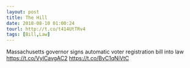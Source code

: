 ```yaml
---
layout: post
title: The Hill
date: 2018-08-10 01:00:24
tourl: http://t.co/t414UtTRv4
tags: [Bill,Law]
---
```

Massachusetts governor signs automatic voter registration bill into law https://t.co/VylCavgAC2 https://t.co/BvC1qNiVtC